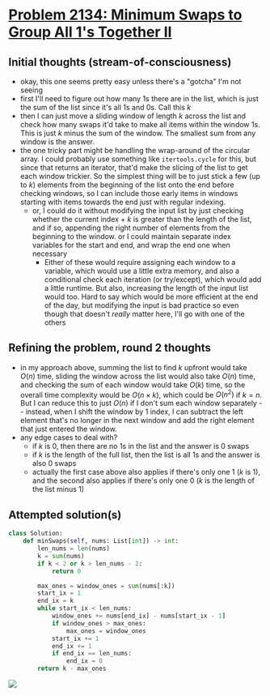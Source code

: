# [Problem 2134: Minimum Swaps to Group All 1's Together II](https://leetcode.com/problems/minimum-swaps-to-group-all-1s-together-ii/description/?envType=daily-question)

## Initial thoughts (stream-of-consciousness)

- okay, this one seems pretty easy unless there's a "gotcha" I'm not seeing
- first I'll need to figure out how many 1s there are in the list, which is just the sum of the list since it's all 1s and 0s. Call this $k$
- then I can just move a sliding window of length $k$ across the list and check how many swaps it'd take to make all items within the window 1s. This is just $k$ minus the sum of the window. The smallest sum from any window is the answer.
- the one tricky part might be handling the wrap-around of the circular array. I could probably use something like `itertools.cycle` for this, but since that returns an iterator, that'd make the slicing of the list to get each window trickier. So the simplest thing will be to just stick a few (up to $k$) elements from the beginning of the list onto the end before checking windows, so I can include those early items in windows starting with items towards the end just with regular indexing.
  - or, I could do it without modifying the input list by just checking whether the current index + $k$ is greater than the length of the list, and if so, appending the right number of elements from the beginning to the window. or I could maintain separate index variables for the start and end, and wrap the end one when necessary
    - Either of these would require assigning each window to a variable, which would use a little extra memory, and also a conditional check each iteration (or try/except), which would add a little runtime. But also, increasing the length of the input list would too. Hard to say which would be more efficient at the end of the day, but modifying the input is bad practice so even though that doesn't *really* matter here, I'll go with one of the others

## Refining the problem, round 2 thoughts

- in my approach above, summing the list to find $k$ upfront would take $O(n)$ time, sliding the window across the list would also take $O(n)$ time, and checking the sum of each window would take $O(k)$ time, so the overall time complexity would be $O(n \times k)$, which could be $O(n^2)$ if $k = n$. But I can reduce this to just $O(n)$ if I don't sum each window separately -- instead, when I shift the window by 1 index, I can subtract the left element that's no longer in the next window and add the right element that just entered the window.
- any edge cases to deal with?
  - if $k$ is 0, then there are no 1s in the list and the answer is 0 swaps
  - if $k$ is the length of the full list, then the list is all 1s and the answer is also 0 swaps
  - actually the first case above also applies if there's only one 1 ($k$ is 1), and the second also applies if there's only one 0 ($k$ is the length of the list minus 1)

## Attempted solution(s)

```python
class Solution:
    def minSwaps(self, nums: List[int]) -> int:
        len_nums = len(nums)
        k = sum(nums)
        if k < 2 or k > len_nums - 2:
            return 0

        max_ones = window_ones = sum(nums[:k])
        start_ix = 1
        end_ix = k
        while start_ix < len_nums:
            window_ones += nums[end_ix] - nums[start_ix - 1]
            if window_ones > max_ones:
                max_ones = window_ones
            start_ix += 1
            end_ix += 1
            if end_ix == len_nums:
                end_ix = 0
        return k - max_ones
```

![](https://github.com/user-attachments/assets/7e1f9869-a314-4caf-a249-cf206d875f44)
